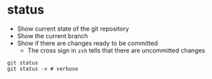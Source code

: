 # status

- Show current state of the git repository
- Show the current branch
- Show if there are changes ready to be committed
  - The cross sign in `zsh` tells that there are uncommitted changes

```shell
git status
git status -v # verbose
```
